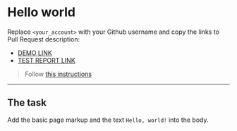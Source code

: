 # Hello world
Replace `<your_account>` with your Github username and copy the links to Pull Request description:
- [DEMO LINK](https://sasha-morozov.github.io/layout_hello-world/)
- [TEST REPORT LINK](https://sasha-morozov.github.io/layout_hello-world/report/html_report/)

> Follow [this instructions](https://github.com/mate-academy/layout_task-guideline#how-to-solve-the-layout-tasks-on-github)
___

## The task 
Add the basic page markup and the text `Hello, world!` into the body.
